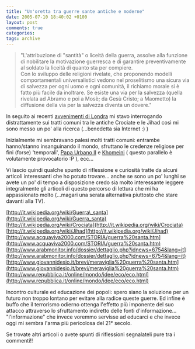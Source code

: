 ```yaml
---
title: "Un'oretta tra guerre sante antiche e moderne"
date: 2005-07-10 18:40:02 +0100
layout: post
comments: true
categories:
tags: archive
---
```


> "L'attribuzione di "santità" o liceità della guerra, assolve alla funzione di nobilitare la motivazione guerresca e di garantire preventivamente al soldato la liceità di quanto sta per compiere.  
> Con lo sviluppo delle religioni rivelate, che proponendo modelli comportamentali universalistici vedono nel proselitismo una sicura via di salvezza per ogni uomo e ogni comunità, il richiamo morale si è fatto più facile da inoltrare. Se esiste una via per la salvezza (quella rivelata ad Abramo e poi a Mosè; da Gesù Cristo; a Maometto) la diffusione della via per la salvezza diventa un dovere."

In seguito ai recenti [avvenimenti di Londra](http://en.wikipedia.org/wiki/London_bombing) mi stavo interrogando distrattamente sui tratti comuni tra le antiche Crociate e le Jihad così mi sono messo un po' alla ricerca (...benedetta sia Internet :) )
<!--more-->

Inizialmente mi sembravano palesi molti tratti comuni: entrambe hanno/stanno insanguinando il mondo, sfruttano le credenze religiose per fini (forse) 'temporali', [Papa Urbano II](http://it.wikipedia.org/wiki/Papa_Urbano_II) e [Khomeini](http://en.wikipedia.org/wiki/Ruhollah_Khomeini) ( questo parallelo è volutamente provocatorio :P ), ecc...

Vi lascio quindi qualche spunto di riflessione e curiosità tratte da alcuni articoli interessanti che ho potuto trovare... anche se sono un po' lunghi se avete un po' di tempo a disposizione credo sia molto interessante leggere integralmente gli articoli di questo percorso di lettura che mi ha appassionato molto (...magari una serata alternativa piuttosto che stare davanti alla TV).

[http://it.wikipedia.org/wiki/Guerra\_santa](http://it.wikipedia.org/wiki/Guerra_santa)
[http://it.wikipedia.org/wiki/Crociata](http://it.wikipedia.org/wiki/Crociata)  
[http://it.wikipedia.org/wiki/Jihad](http://it.wikipedia.org/wiki/Jihad)  
[http://www.acquaviva2000.com/STORIA/guerra%20santa.htm](http://www.acquaviva2000.com/STORIA/guerra%20santa.htm)  
[http://www.arabmonitor.info/dossier/dettaglio.php?idnews=6754&lang=it](http://www.arabmonitor.info/dossier/dettaglio.php?idnews=6754&lang=it)  
[http://www.giovannidesio.it/brevi/meraviglia%20guerra%20santa.htm](http://www.giovannidesio.it/brevi/meraviglia%20guerra%20santa.htm)  
[http://www.repubblica.it/online/mondo/idee/eco/eco.html](http://www.repubblica.it/online/mondo/idee/eco/eco.html)  

Incontro culturale ed educazione dei popoli: spero siano la soluzione per un futuro non troppo lontano per evitare alla radice queste guerre. Ed infine è buffo che il terrorismo odierno ottenga l'effetto più imponente del suo attacco attraverso lo sfruttamento indiretto delle fonti d'informazione... "l'informazione" che invece voremmo servisse ad educarci e che invece oggi mi sembra l'arma più pericolosa del 21° secolo.

Se trovate altri articoli o avete spunti di riflessioni segnalateli pure tra i commenti!!

